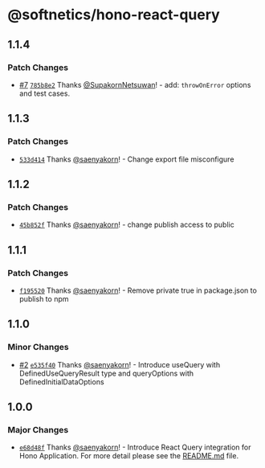 # @softnetics/hono-react-query

## 1.1.4

### Patch Changes

- [#7](https://github.com/softnetics/hono-react-query/pull/7) [`785b8e2`](https://github.com/softnetics/hono-react-query/commit/785b8e2c13b3a64a59b0f740fdc03ef925f0b617) Thanks [@SupakornNetsuwan](https://github.com/SupakornNetsuwan)! - add: `throwOnError` options and test cases.

## 1.1.3

### Patch Changes

- [`533d414`](https://github.com/softnetics/hono-react-query/commit/533d414b7b476863fae089c3dd21a580808d7780) Thanks [@saenyakorn](https://github.com/saenyakorn)! - Change export file misconfigure

## 1.1.2

### Patch Changes

- [`45b852f`](https://github.com/softnetics/hono-react-query/commit/45b852f4be4d17b118a08d2b5f5a96cbcde6f5e8) Thanks [@saenyakorn](https://github.com/saenyakorn)! - change publish access to public

## 1.1.1

### Patch Changes

- [`f195520`](https://github.com/softnetics/hono-react-query/commit/f19552065b9fec042f0148ab8af19c2b5bc942cb) Thanks [@saenyakorn](https://github.com/saenyakorn)! - Remove private true in package.json to publish to npm

## 1.1.0

### Minor Changes

- [#2](https://github.com/softnetics/hono-react-query/pull/2) [`e535f40`](https://github.com/softnetics/hono-react-query/commit/e535f40d0debbc4d4348aa1ff57f0776009da2a8) Thanks [@saenyakorn](https://github.com/saenyakorn)! - Introduce useQuery with DefinedUseQueryResult type and queryOptions with DefinedInitialDataOptions

## 1.0.0

### Major Changes

- [`e68d48f`](https://github.com/softnetics/hono-react-query/commit/e68d48f4f3753a041ce0985fa8753a30e0e8813d) Thanks [@saenyakorn](https://github.com/saenyakorn)! - Introduce React Query integration for Hono Application. For more detail please see the [README.md](https://github.com/softnetics/hono-react-query/blob/c32af09a57d877a588a93dc7e924f9b092c4ad20/README.md) file.
